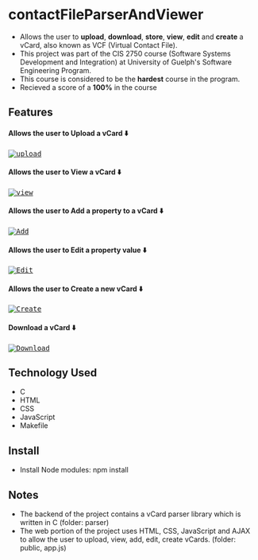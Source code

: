 # contactFileParserAndViewer
- Allows the user to **upload**, **download**, **store**, **view**, **edit** and **create** a vCard, also known as VCF (Virtual Contact File).
- This project was part of the CIS 2750 course (Software Systems Development and Integration) at University of Guelph's Software Engineering Program. 
- This course is considered to be the **hardest** course in the program.
- Recieved a score of a **100%** in the course

## Features
#### Allows the user to **Upload** a vCard ⬇️
<kbd>
<a href="https://media.giphy.com/media/78dIxZuadvZrOdwTdY/giphy.gif"><img src="https://media.giphy.com/media/78dIxZuadvZrOdwTdY/giphy.gif" title="upload"/></a>
</kbd>

#### Allows the user to **View** a vCard ⬇️
<kbd>
<a href="https://media.giphy.com/media/OI245OItFLT2pjczDl/giphy.gif"><img src="https://media.giphy.com/media/OI245OItFLT2pjczDl/giphy.gif" title="view"/></a>
</kbd>
  
#### Allows the user to **Add** a property to a vCard ⬇️
<kbd>
<a href="https://media.giphy.com/media/V7AHUgM5pzz38x09xy/giphy.gif"><img src="https://media.giphy.com/media/V7AHUgM5pzz38x09xy/giphy.gif" title="Add"/></a>
</kbd>
  
#### Allows the user to **Edit** a property value ⬇️
<kbd>
<a href="https://media.giphy.com/media/jFBsJqBw58CBVQKTe9/giphy.gif"><img src="https://media.giphy.com/media/jFBsJqBw58CBVQKTe9/giphy.gif" title="Edit"/></a>
</kbd>
  
#### Allows the user to **Create** a new vCard ⬇️
<kbd>
<a href="https://media.giphy.com/media/UVbB5zzE8kE56CyaoU/giphy.gif"><img src="https://media.giphy.com/media/UVbB5zzE8kE56CyaoU/giphy.gif" title="Create"/></a>
</kbd>
  
#### Download a vCard ⬇️
<kbd>
<a href="https://media.giphy.com/media/GPdgQ6luDerrQPsfUu/giphy.gif"><img src="https://media.giphy.com/media/GPdgQ6luDerrQPsfUu/giphy.gif" title="Download"/></a>
</kbd>
  
## Technology Used
- C
- HTML
- CSS
- JavaScript
- Makefile

## Install
- Install Node modules: npm install

## Notes
- The backend of the project contains a vCard parser library which is written in C (folder: parser)
- The web portion of the project uses HTML, CSS, JavaScript and AJAX to allow the user to upload, view, add, edit, create vCards. (folder: public, app.js)
